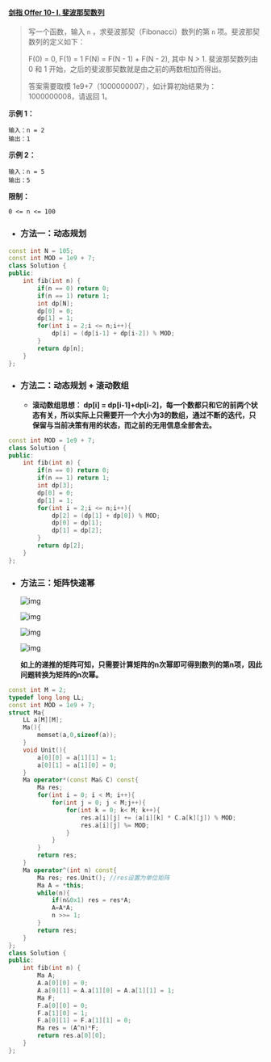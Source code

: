 #### [剑指 Offer 10- I. 斐波那契数列](https://leetcode-cn.com/problems/fei-bo-na-qi-shu-lie-lcof/)

> 写一个函数，输入 `n` ，求斐波那契（Fibonacci）数列的第 `n` 项。斐波那契数列的定义如下：
>
> F(0) = 0,   F(1) = 1
> F(N) = F(N - 1) + F(N - 2), 其中 N > 1.
> 斐波那契数列由 0 和 1 开始，之后的斐波那契数就是由之前的两数相加而得出。
>
> 答案需要取模 1e9+7（1000000007），如计算初始结果为：1000000008，请返回 1。



**示例 1：**

```
输入：n = 2
输出：1
```

**示例 2：**

```
输入：n = 5
输出：5
```

**限制：**

```
0 <= n <= 100
```



* ### 方法一：动态规划


```c++
const int N = 105;
const int MOD = 1e9 + 7;
class Solution {
public:
    int fib(int n) {
        if(n == 0) return 0;
        if(n == 1) return 1;
        int dp[N];
        dp[0] = 0;
        dp[1] = 1;
        for(int i = 2;i <= n;i++){
            dp[i] = (dp[i-1] + dp[i-2]) % MOD;
        }
        return dp[n];
    }
};
```



* ### 方法二：动态规划 + 滚动数组

  * **滚动数组思想： dp[i] = dp[i-1]+dp[i-2]，每一个数都只和它的前两个状态有关，所以实际上只需要开一个大小为3的数组，通过不断的迭代，只保留与当前决策有用的状态，而之前的无用信息全部舍去。**

```c++
const int MOD = 1e9 + 7;
class Solution {
public:
    int fib(int n) {
        if(n == 0) return 0;
        if(n == 1) return 1;
        int dp[3];
        dp[0] = 0;
        dp[1] = 1;
        for(int i = 2;i <= n;i++){
            dp[2] = (dp[1] + dp[0]) % MOD;
            dp[0] = dp[1];
            dp[1] = dp[2];
        }
        return dp[2];
    }
};
```

* ### 方法三：矩阵快速幂

  ![img](https://latex.codecogs.com/svg.latex?\begin{bmatrix}0&1\\1&1\\\end{bmatrix}\begin{bmatrix}%20%20%20%20F_0&0\\F_1&0\\\end{bmatrix}=\begin{bmatrix}F_1&0\\F_0%20+%20F_1&0\\\end{bmatrix}\\)
  
  
  
  ![img](https://latex.codecogs.com/svg.latex?\begin{matrix}%20%20\\F_0%20+%20F_1%20=%20F_2\\\\\end{matrix})
  
  ![img](https://latex.codecogs.com/svg.latex?\begin{bmatrix}0&1\\1&1\\\end{bmatrix}^n\begin{bmatrix}%20%20%20%20F_0&0\\F_1&0\\\end{bmatrix}=\begin{bmatrix}F_{n-1}&0\\F_{n-2}%20+%20F_{n-1}&0\\\end{bmatrix}\\\\)
  
  
  
  ![img](https://latex.codecogs.com/svg.latex?\\\\\begin{matrix}%20%20\\F_{n-1}%20+%20F_{n-2}%20=%20F_n\end{matrix})
  
  **如上的递推的矩阵可知，只需要计算矩阵的n次幂即可得到数列的第n项，因此问题转换为矩阵的n次幂。**


```c++
const int M = 2;
typedef long long LL;
const int MOD = 1e9 + 7;
struct Ma{
    LL a[M][M];
    Ma(){
        memset(a,0,sizeof(a));
    }
    void Unit(){
        a[0][0] = a[1][1] = 1;
        a[0][1] = a[1][0] = 0;
    }
    Ma operator*(const Ma& C) const{
        Ma res;
        for(int i = 0; i < M; i++){
            for(int j = 0; j < M;j++){
                for(int k = 0; k< M; k++){
                    res.a[i][j] += (a[i][k] * C.a[k][j]) % MOD;
                    res.a[i][j] %= MOD;
                }
            }
        }
        return res;
    }
    Ma operator^(int n) const{
        Ma res; res.Unit(); //res设置为单位矩阵
        Ma A = *this;
        while(n){
            if(n&0x1) res = res*A;
            A=A*A;
            n >>= 1;
        }
        return res;
    }
};
class Solution {
public:
	int fib(int n) {
		Ma A;
	    A.a[0][0] = 0;
	    A.a[0][1] = A.a[1][0] = A.a[1][1] = 1;
	    Ma F;
	    F.a[0][0] = 0;
        F.a[1][0] = 1;
        F.a[0][1] = F.a[1][1] = 0;
	    Ma res = (A^n)*F;
	    return res.a[0][0];
	}
};
```
